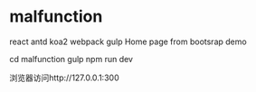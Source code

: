 # malfunction
react antd koa2 webpack gulp
Home page from bootsrap demo

cd malfunction
gulp
npm run dev

浏览器访问http://127.0.0.1:300
